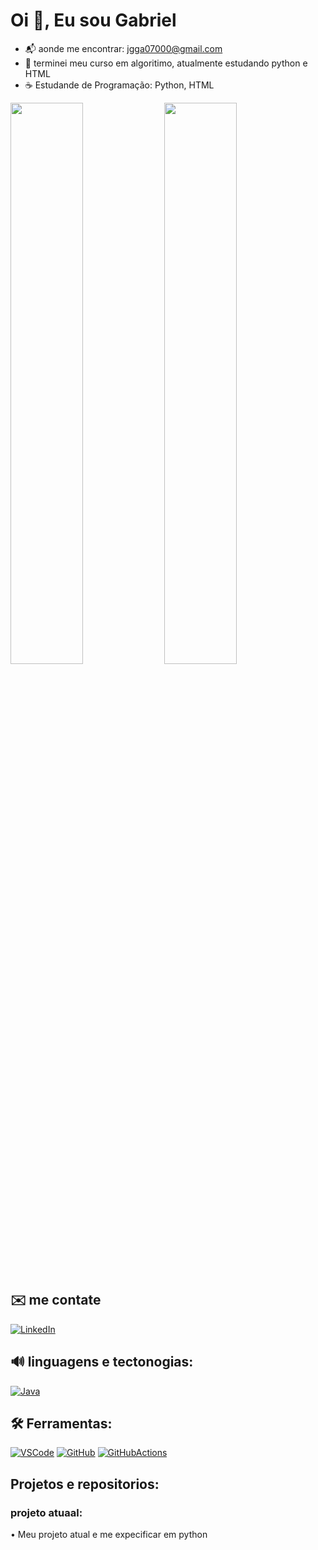  # Oi :wave:, Eu sou Gabriel
- :mailbox_with_mail: aonde me encontrar: jgga07000@gmail.com
- :seedling: terminei meu curso em algoritimo, atualmente estudando python e HTML 
- ☕ Estudande de Programação: Python, HTML


<div>
   <img width="48%" src= "https://github-readme-stats.vercel.app/api?username=gbi-github&show_icons=true&theme=radical"/>
  <img width="48%" src= "https://github-readme-stats.vercel.app/api/top-langs/?username=gbi-github&layout=compact)](https://github.com/gbi-github/github-readme-            stats&theme=radical"/>
</div>




## ✉️ me contate 
[![LinkedIn](https://img.shields.io/badge/LinkedIn-0077B5?style=for-the-badge&logo=linkedin&logoColor=white)](https://www.linkedin.com/in/joao-gabriel-aa4341244/)

## 🔊 linguagens e tectonogias:
[![Java](https://skillicons.dev/icons?i=java&theme=light)](https://www.java.com/pl/)

## 🛠️ Ferramentas:
[![VSCode](https://skillicons.dev/icons?i=vscode&theme=light)](https://code.visualstudio.com/)
[![GitHub](https://skillicons.dev/icons?i=github&theme=light)](https://github.com/)
[![GitHubActions](https://skillicons.dev/icons?i=githubactions&theme=light)](https://github.com/)


## Projetos e repositorios:

### projeto atuaal:
• Meu projeto atual e me expecificar em python 

